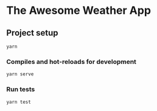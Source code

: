 # The Awesome Weather App

## Project setup
```
yarn
```

### Compiles and hot-reloads for development
```
yarn serve
```

### Run tests
```
yarn test
```
